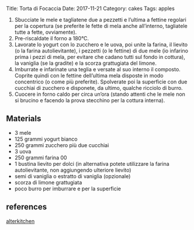 Title: Torta di Focaccia
Date: 2017-11-21
Category: cakes
Tags: apples

1. Sbucciate le mele e tagliatene due a pezzetti e l’ultima a
fettine regolari per la copertura (se preferite le fette di mela anche
all’interno, tagliatele tutte a fette, ovviamente).
2. Pre-riscaldate il forno a 180°C.
3. Lavorate lo yogurt con lo zucchero e le uova, poi unite la farina,
il lievito (o la farina autolievitante), i pezzetti (o le fettine) di
due mele (io infarino prima i pezzi di mela, per evitare che cadano
tutti sul fondo in cottura), la vaniglia (se la gradite) e la scorza
grattugiata del limone.
4. Imburrate e infarinate una teglia e versate al suo interno il
composto. Coprite quindi con le fettine dell’ultima mela disposte in
modo concentrico (o come più preferite). Spolverate poi la superficie
con due cucchiai di zucchero e disponete, da ultimo, qualche ricciolo di
burro.
5. Cuocere in forno caldo per circa un’ora (stando attenti che le mele
non si brucino e facendo la prova stecchino per la cottura interna).

## Materials

* 3 mele
* 125 grammi yogurt bianco
* 250 grammi zucchero più due cucchiai
* 3 uova
* 250 grammi farina 00
* 1 bustina lievito per dolci (in alternativa potete utilizzare la
farina autolievitante, non aggiungendo ulteriore lievito)
* semi di vaniglia o estratto di vaniglia (opzionale)
* scorza di limone grattugiata
* poco burro per imburrare e per la superficie

## references

[alterkitchen](http://alterkitchen.it/2011/09/19/torta-di-mele-e-yogurt/)
